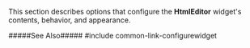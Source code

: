 <!--shortDescription-->
This section describes options that configure the **HtmlEditor** widget's contents, behavior, and appearance.
<!--/shortDescription-->

<!--fullDescription-->
#####See Also#####
#include common-link-configurewidget
<!--/fullDescription-->

